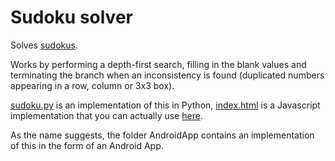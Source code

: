 # Sudoku solver
Solves <a href="https://en.wikipedia.org/wiki/Sudoku">sudokus</a>. 

Works by performing a depth-first search, filling in the blank values and terminating the branch when an inconsistency is found (duplicated numbers appearing in a row, column or 3x3 box).

<a href="https://github.com/paruby/sudoku-solver/blob/master/sudoku.py">sudoku.py</a> is an implementation of this in Python, <a href="https://github.com/paruby/sudoku-solver/blob/master/index.html">index.html</a> is a Javascript implementation that you can actually use <a href="http://paulrubenstein.co.uk/sudoku-solver/">here</a>.

As the name suggests, the folder AndroidApp contains an implementation of this in the form of an Android App.
